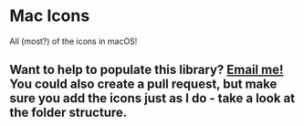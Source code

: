 # Mac Icons
All (most?) of the icons in macOS!

## Want to help to populate this library? [Email me!](mailto:macicons@itsnoahevans.co.uk) You could also create a pull request, but make sure you add the icons just as I do - take a look at the folder structure.
